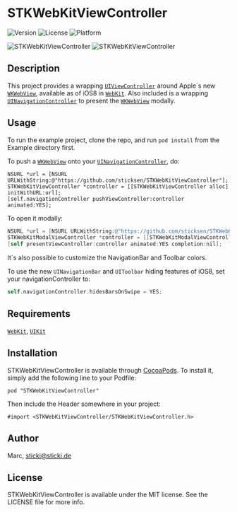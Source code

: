 # STKWebKitViewController

![Version](https://img.shields.io/cocoapods/v/STKWebKitViewController.svg?style=flat)
![License](https://img.shields.io/cocoapods/l/STKWebKitViewController.svg?style=flat)
![Platform](https://img.shields.io/cocoapods/p/STKWebKitViewController.svg?style=flat)

![STKWebKitViewController](http://sticki.de/github/STKWebKitViewController/1.png) 
![STKWebKitViewController](http://sticki.de/github/STKWebKitViewController/2.png)

## Description

This project provides a wrapping [`UIViewController`][UIViewController] around Apple´s new [`WKWebView`][WKWebView], available as of iOS8 in [`WebKit`][WebKit]. Also included is a wrapping [`UINavigationController`][UINavigationController] to present the [`WKWebView`][WKWebView] modally.

## Usage

To run the example project, clone the repo, and run `pod install` from the Example directory first.

To push a [`WKWebView`][WKWebView] onto your [`UINavigationController`][UINavigationController], do:

```objc	
NSURL *url = [NSURL URLWithString:@"https://github.com/sticksen/STKWebKitViewController"];
STKWebKitViewController *controller = [[STKWebKitViewController alloc] initWithURL:url];
[self.navigationController pushViewController:controller animated:YES];
```

To open it modally:

```objective-c
NSURL *url = [NSURL URLWithString:@"https://github.com/sticksen/STKWebKitViewController"];
STKWebKitModalViewController *controller = [[STKWebKitModalViewController alloc] initWithURL:url];
[self presentViewController:controller animated:YES completion:nil];
```

It´s also possible to customize the NavigationBar and Toolbar colors.

To use the new `UINavigationBar` and `UIToolbar` hiding features of iOS8, set your navigationController to:

```objective-c
self.navigationController.hidesBarsOnSwipe = YES;
```

## Requirements

[`WebKit`][WebKit], [`UIKit`][UIKit]

## Installation

STKWebKitViewController is available through [CocoaPods](http://cocoapods.org). To install
it, simply add the following line to your Podfile:

    pod "STKWebKitViewController"
	
Then include the Header somewhere in your project:

```objc
#import <STKWebKitViewController/STKWebKitViewController.h>
```
		
## Author

Marc, sticki@sticki.de

## License

STKWebKitViewController is available under the MIT license. See the LICENSE file for more info.

[UIKit]: https://developer.apple.com/library/ios/documentation/uikit/reference/uikit_framework/_index.html
[WebKit]: https://developer.apple.com/library/prerelease/ios/documentation/Cocoa/Reference/WebKit/ObjC_classic/
[WKWebView]: https://developer.apple.com/library/prerelease/ios/documentation/WebKit/Reference/WKWebView_Ref/index.html#//apple_ref/occ/cl/WKWebView
[UIViewController]: https://developer.apple.com/library/ios/documentation/uikit/reference/UIViewController_Class/Reference/Reference.html
[UINavigationController]: https://developer.apple.com/library/ios/documentation/uikit/reference/UINavigationController_Class/Reference/Reference.html
